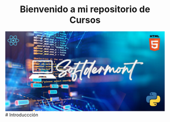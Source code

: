 <div align="center" >
<h1>Bienvenido a mi repositorio de Cursos </h1>
  <img src="https://github.com/lauyader/lauyader/blob/main/Softdermont.jpg" alt="" srcset="">
</div>
# Introduccción 

